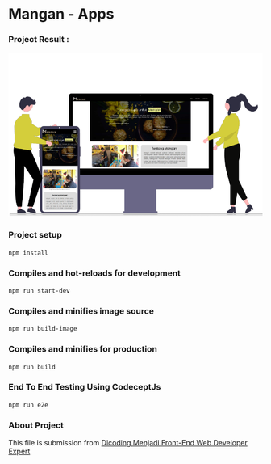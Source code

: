 # Mangan - Apps
### Project Result :
<img src="src/public/mangan.png" >

### Project setup
```
npm install
```

### Compiles and hot-reloads for development
```
npm run start-dev
```

### Compiles and minifies image source
```
npm run build-image
```

### Compiles and minifies for production
```
npm run build
```

### End To End Testing Using CodeceptJs
```
npm run e2e
```

### About Project
This file is submission from [Dicoding Menjadi Front-End Web Developer Expert](https://www.dicoding.com/academies/219)